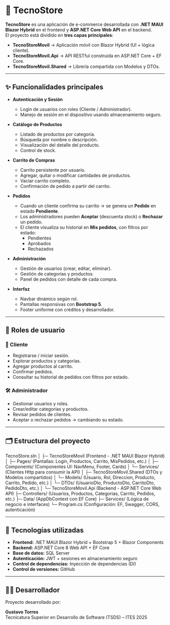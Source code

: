 # 🛒 TecnoStore

**TecnoStore** es una aplicación de e-commerce desarrollada con **.NET MAUI Blazor Hybrid** en el frontend y **ASP.NET Core Web API** en el backend.  
El proyecto está dividido en **tres capas principales**:

- **TecnoStoreMovil** → Aplicación móvil con Blazor Hybrid (UI + lógica cliente).
- **TecnoStoreMovil.Api** → API RESTful construida en ASP.NET Core + EF Core.
- **TecnoStoreMovil.Shared** → Librería compartida con Modelos y DTOs.

---

## ✨ Funcionalidades principales

- **Autenticación y Sesión**
  - Login de usuarios con roles (Cliente / Administrador).
  - Manejo de sesión en el dispositivo usando almacenamiento seguro.

- **Catálogo de Productos**
  - Listado de productos por categoría.
  - Búsqueda por nombre o descripción.
  - Visualización del detalle del producto.
  - Control de stock.

- **Carrito de Compras**
  - Carrito persistente por usuario.
  - Agregar, quitar o modificar cantidades de productos.
  - Vaciar carrito completo.
  - Confirmación de pedido a partir del carrito.

- **Pedidos**
  - Cuando un cliente confirma su carrito → se genera un **Pedido** en estado **Pendiente**.
  - Los administradores pueden **Aceptar** (descuenta stock) o **Rechazar** un pedido.
  - El cliente visualiza su historial en **Mis pedidos**, con filtros por estado:
    - Pendientes
    - Aprobados
    - Rechazados

- **Administración**
  - Gestión de usuarios (crear, editar, eliminar).
  - Gestión de categorías y productos.
  - Panel de pedidos con detalle de cada compra.

- **Interfaz**
  - Navbar dinámico según rol.
  - Pantallas responsivas con **Bootstrap 5**.
  - Footer uniforme con créditos y desarrollador.

---

## 👥 Roles de usuario

### 👤 Cliente
- Registrarse / iniciar sesión.
- Explorar productos y categorías.
- Agregar productos al carrito.
- Confirmar pedidos.
- Consultar su historial de pedidos con filtros por estado.

### 🛠️ Administrador
- Gestionar usuarios y roles.
- Crear/editar categorías y productos.
- Revisar pedidos de clientes.
- Aceptar o rechazar pedidos → cambiando su estado.

---

## 🗂️ Estructura del proyecto

TecnoStore.sln
│
├─ TecnoStoreMovil (Frontend - .NET MAUI Blazor Hybrid)
│ ├─ Pages/ (Pantallas: Login, Productos, Carrito, MisPedidos, etc.)
│ ├─ Components/ (Componentes UI: NavMenu, Footer, Cards)
│ └─ Services/ (Clientes Http para consumir la API)
│
├─ TecnoStoreMovil.Shared (DTOs y Modelos compartidos)
│ └─ Models/ (Usuario, Rol, Direccion, Producto, Carrito, Pedido, etc.)
│ └─ DTOs/ (UsuarioDto, ProductoDto, CarritoDto, PedidoDto, etc.)
│
└─ TecnoStoreMovil.Api (Backend - ASP.NET Core Web API)
├─ Controllers/ (Usuarios, Productos, Categorias, Carrito, Pedidos, etc.)
├─ Data/ (AppDbContext con EF Core)
├─ Services/ (Lógica de negocio e interfaces)
└─ Program.cs (Configuración: EF, Swagger, CORS, autenticación)


---

## 🔧 Tecnologías utilizadas

- **Frontend:** .NET MAUI Blazor Hybrid + Bootstrap 5 + Blazor Components
- **Backend:** ASP.NET Core 8 Web API + EF Core
- **Base de datos:** SQL Server
- **Autenticación:** JWT + sesiones en almacenamiento seguro
- **Control de dependencias:** Inyección de dependencias (DI)
- **Control de versiones:** GitHub

---

## 👨‍💻 Desarrollador

Proyecto desarrollado por:

**Gustavo Torres**  
Tecnicatura Superior en Desarrollo de Software (TSDS) – ITES 2025 



